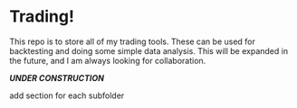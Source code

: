 # Trading!

This repo is to store all of my trading tools. These can be used for backtesting and doing some simple data analysis. This will be expanded in the future, and I am always looking for collaboration.

***UNDER CONSTRUCTION***

add section for each subfolder
